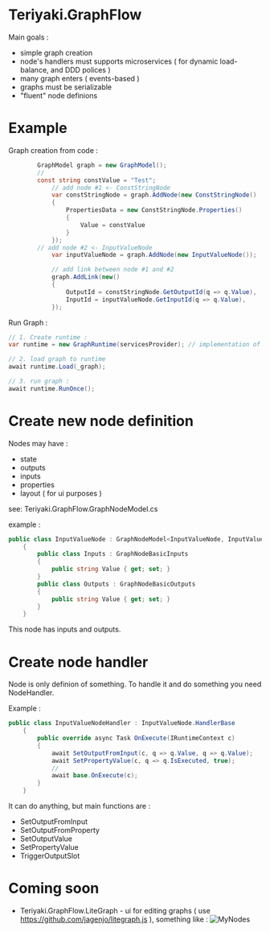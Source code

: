 # Teriyaki.GraphFlow
Main goals :
- simple graph creation 
- node's handlers must supports microservices ( for dynamic load-balance, and DDD polices )
- many graph enters ( events-based )
- graphs must be serializable
- "fluent" node definions

# Example
Graph creation from code :
``` C#
	    GraphModel graph = new GraphModel();
	    //
	    const string constValue = "Test";
            // add node #1 <- ConstStringNode
            var constStringNode = graph.AddNode(new ConstStringNode()
            {
                PropertiesData = new ConstStringNode.Properties()
                {
                    Value = constValue
                }
            });
	    // add node #2 <- InputValueNode
            var inputValueNode = graph.AddNode(new InputValueNode());

            // add link between node #1 and #2
            graph.AddLink(new()
            {
                OutputId = constStringNode.GetOutputId(q => q.Value),
                InputId = inputValueNode.GetInputId(q => q.Value),
            });
```

Run Graph : 
``` C#
// 1. Create runtime :
var runtime = new GraphRuntime(servicesProvider); // implementation of IServiceProvider <- you can use e.g. AutofacServiceProvider

// 2. load graph to runtime
await runtime.Load(_graph);

// 3. run graph :
await runtime.RunOnce();

```

# Create new node definition
Nodes may have : 
- state
- outputs
- inputs 
- properties 
- layout ( for ui purposes )

see: Teriyaki.GraphFlow.GraphNodeModel.cs

example : 
``` c#
public class InputValueNode : GraphNodeModel<InputValueNode, InputValueNode.Inputs, InputValueNode.Outputs>
    {
        public class Inputs : GraphNodeBasicInputs
        {
            public string Value { get; set; }
        }
        public class Outputs : GraphNodeBasicOutputs
        {
            public string Value { get; set; }
        }
    }
````

This node has inputs and outputs. 

# Create node handler
Node is only definion of something. To handle it and do something you need NodeHandler.

Example :
``` C#
public class InputValueNodeHandler : InputValueNode.HandlerBase
    {
        public override async Task OnExecute(IRuntimeContext c)
        {
            await SetOutputFromInput(c, q => q.Value, q => q.Value);
            await SetPropertyValue(c, q => q.IsExecuted, true);
            //
            await base.OnExecute(c);
        }
    }
```
It can do anything, but main functions are :
- SetOutputFromInput
- SetOutputFromProperty
- SetOutputValue
- SetPropertyValue
- TriggerOutputSlot

# Coming soon 
- Teriyaki.GraphFlow.LiteGraph - ui for editing graphs ( use https://github.com/jagenjo/litegraph.js ), something like : ![MyNodes](https://github.com/jagenjo/litegraph.js/raw/master/imgs/mynodes.png "MyNodes")

